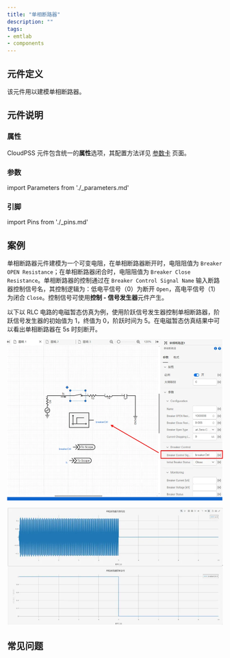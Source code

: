 ```yaml
---
title: "单相断路器"
description: ""
tags:
- emtlab
- components
---
```


## 元件定义

该元件用以建模单相断路器。

## 元件说明



### 属性

CloudPSS 元件包含统一的**属性**选项，其配置方法详见 [参数卡](docs/documents/software/10-xstudio/20-simstudio/40-workbench/20-function-zone/30-design-tab/30-param-panel/index.md) 页面。

### 参数

import Parameters from './_parameters.md'

<Parameters/>

### 引脚

import Pins from './_pins.md'

<Pins/>

## 案例
单相断路器元件建模为一个可变电阻，在单相断路器断开时，电阻阻值为 `Breaker OPEN Resistance`；在单相断路器闭合时，电阻阻值为 `Breaker Close Resistance`。单相断路器的控制通过在 `Breaker Control Signal Name` 输入断路器控制信号名，其控制逻辑为：低电平信号（0）为断开 `Open`，高电平信号（1）为闭合 `Close`。控制信号可使用**控制 - 信号发生器**元件产生。

以下以 RLC 电路的电磁暂态仿真为例，使用阶跃信号发生器控制单相断路器，阶跃信号发生器的初始值为 1，终值为 0，阶跃时间为 5。在电磁暂态仿真结果中可以看出单相断路器在 5s 时刻断开。

![使用阶跃信号发生器控制单相断路器 =x600](./_newBreaker_1p.png)

![电磁暂态仿真结果](./result.png)

## 常见问题

